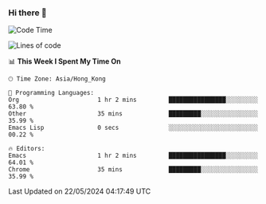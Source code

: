### Hi there 👋

<!--
**nicehiro/nicehiro** is a ✨ _special_ ✨ repository because its `README.md` (this file) appears on your GitHub profile.

Here are some ideas to get you started:

- 🔭 I’m currently working on ...
- 🌱 I’m currently learning ...
- 👯 I’m looking to collaborate on ...
- 🤔 I’m looking for help with ...
- 💬 Ask me about ...
- 📫 How to reach me: ...
- 😄 Pronouns: ...
- ⚡ Fun fact: ...
-->

<!--START_SECTION:waka-->
![Code Time](http://img.shields.io/badge/Code%20Time-324%20hrs%2042%20mins-blue)

![Lines of code](https://img.shields.io/badge/From%20Hello%20World%20I%27ve%20Written-2.7%20million%20lines%20of%20code-blue)

📊 **This Week I Spent My Time On** 

```text
🕑︎ Time Zone: Asia/Hong_Kong

💬 Programming Languages: 
Org                      1 hr 2 mins         ████████████████░░░░░░░░░   63.80 % 
Other                    35 mins             █████████░░░░░░░░░░░░░░░░   35.99 % 
Emacs Lisp               0 secs              ░░░░░░░░░░░░░░░░░░░░░░░░░   00.22 % 

🔥 Editors: 
Emacs                    1 hr 2 mins         ████████████████░░░░░░░░░   64.01 % 
Chrome                   35 mins             █████████░░░░░░░░░░░░░░░░   35.99 % 
```


 Last Updated on 22/05/2024 04:17:49 UTC
<!--END_SECTION:waka-->
